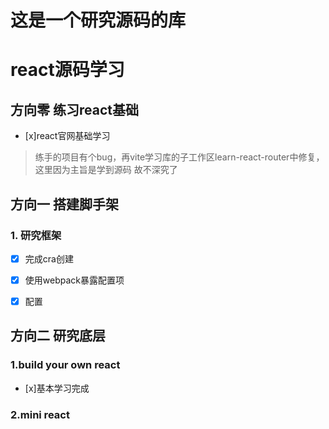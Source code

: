 # 这是一个研究源码的库


# react源码学习

## 方向零 练习react基础
- [x]react官网基础学习
> 练手的项目有个bug，再vite学习库的子工作区learn-react-router中修复，这里因为主旨是学到源码
> 故不深究了


## 方向一 搭建脚手架
### 1. 研究框架
- [x]  完成cra创建
- [x]  使用webpack暴露配置项
  - [x]  配置  


## 方向二 研究底层
### 1.build your own react
- [x]基本学习完成

### 2.mini react


